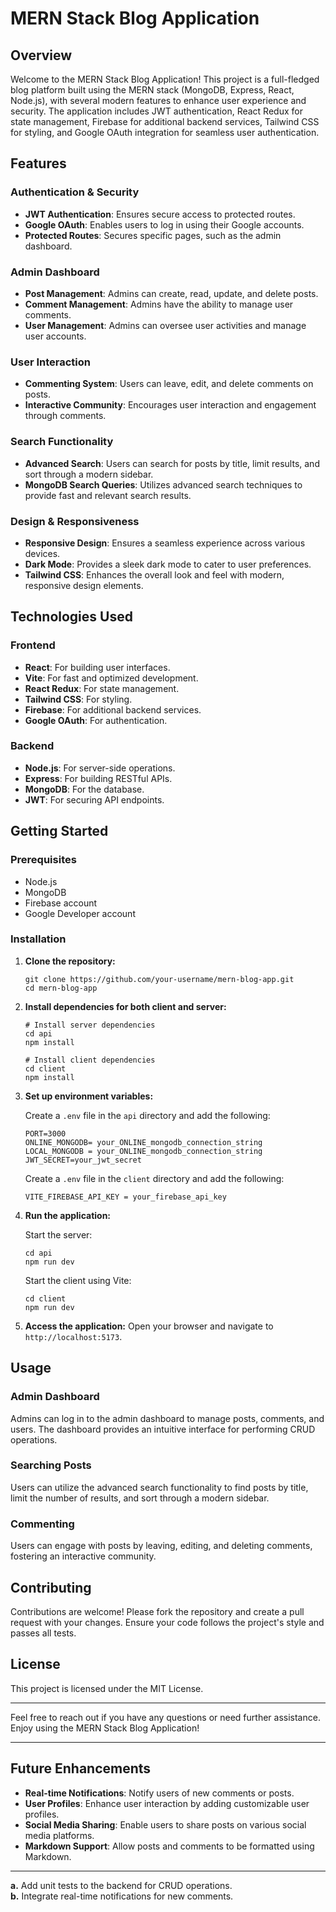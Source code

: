 # MERN Stack Blog Application

## Overview

Welcome to the MERN Stack Blog Application! This project is a full-fledged blog platform built using the MERN stack (MongoDB, Express, React, Node.js), with several modern features to enhance user experience and security. The application includes JWT authentication, React Redux for state management, Firebase for additional backend services, Tailwind CSS for styling, and Google OAuth integration for seamless user authentication.

## Features

### Authentication & Security
- **JWT Authentication**: Ensures secure access to protected routes.
- **Google OAuth**: Enables users to log in using their Google accounts.
- **Protected Routes**: Secures specific pages, such as the admin dashboard.

### Admin Dashboard
- **Post Management**: Admins can create, read, update, and delete posts.
- **Comment Management**: Admins have the ability to manage user comments.
- **User Management**: Admins can oversee user activities and manage user accounts.

### User Interaction
- **Commenting System**: Users can leave, edit, and delete comments on posts.
- **Interactive Community**: Encourages user interaction and engagement through comments.

### Search Functionality
- **Advanced Search**: Users can search for posts by title, limit results, and sort through a modern sidebar.
- **MongoDB Search Queries**: Utilizes advanced search techniques to provide fast and relevant search results.

### Design & Responsiveness
- **Responsive Design**: Ensures a seamless experience across various devices.
- **Dark Mode**: Provides a sleek dark mode to cater to user preferences.
- **Tailwind CSS**: Enhances the overall look and feel with modern, responsive design elements.

## Technologies Used

### Frontend
- **React**: For building user interfaces.
- **Vite**: For fast and optimized development.
- **React Redux**: For state management.
- **Tailwind CSS**: For styling.
- **Firebase**: For additional backend services.
- **Google OAuth**: For authentication.

### Backend
- **Node.js**: For server-side operations.
- **Express**: For building RESTful APIs.
- **MongoDB**: For the database.
- **JWT**: For securing API endpoints.

## Getting Started

### Prerequisites
- Node.js
- MongoDB
- Firebase account
- Google Developer account

### Installation

1. **Clone the repository:**
    ```
    git clone https://github.com/your-username/mern-blog-app.git
    cd mern-blog-app
    ```

2. **Install dependencies for both client and server:**
    ```
    # Install server dependencies
    cd api
    npm install

    # Install client dependencies
    cd client
    npm install
    ```

3. **Set up environment variables:**

    Create a `.env` file in the `api` directory and add the following:
    ```
    PORT=3000
    ONLINE_MONGODB= your_ONLINE_mongodb_connection_string
    LOCAL_MONGODB = your_ONLINE_mongodb_connection_string
    JWT_SECRET=your_jwt_secret
    ```

    Create a `.env` file in the `client` directory and add the following:
    ```
    VITE_FIREBASE_API_KEY = your_firebase_api_key
    ```

4. **Run the application:**

    Start the server:
    ```
    cd api
    npm run dev
    ```

    Start the client using Vite:
    ```
    cd client
    npm run dev
    ```

5. **Access the application:**
    Open your browser and navigate to `http://localhost:5173`.

## Usage

### Admin Dashboard
Admins can log in to the admin dashboard to manage posts, comments, and users. The dashboard provides an intuitive interface for performing CRUD operations.

### Searching Posts
Users can utilize the advanced search functionality to find posts by title, limit the number of results, and sort through a modern sidebar.

### Commenting
Users can engage with posts by leaving, editing, and deleting comments, fostering an interactive community.

## Contributing

Contributions are welcome! Please fork the repository and create a pull request with your changes. Ensure your code follows the project's style and passes all tests.

## License

This project is licensed under the MIT License.

---

Feel free to reach out if you have any questions or need further assistance. Enjoy using the MERN Stack Blog Application!

---

## Future Enhancements

- **Real-time Notifications**: Notify users of new comments or posts.
- **User Profiles**: Enhance user interaction by adding customizable user profiles.
- **Social Media Sharing**: Enable users to share posts on various social media platforms.
- **Markdown Support**: Allow posts and comments to be formatted using Markdown.

---

**a.** Add unit tests to the backend for CRUD operations.  
**b.** Integrate real-time notifications for new comments.